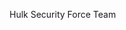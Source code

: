 Hulk Security Force Team
 <link rel="icon" type="image/png" href="./assets/img/logo/logoofhulk.png">

